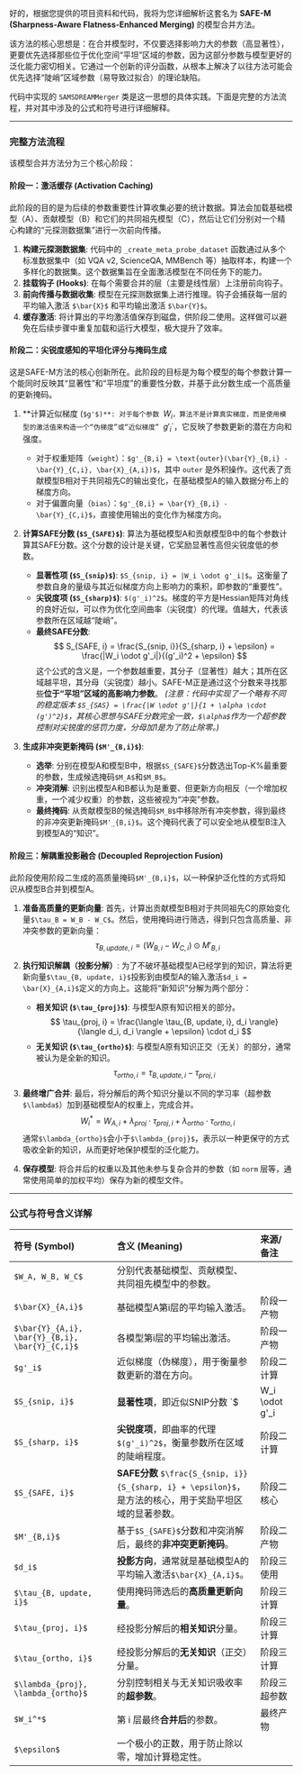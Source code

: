 好的，根据您提供的项目资料和代码，我将为您详细解析这套名为 **SAFE-M (Sharpness-Aware Flatness-Enhanced Merging)** 的模型合并方法。

该方法的核心思想是：在合并模型时，不仅要选择影响力大的参数（高显著性），更要优先选择那些位于优化空间“平坦”区域的参数，因为这部分参数与模型更好的泛化能力密切相关。它通过一个创新的评分函数，从根本上解决了以往方法可能会优先选择“陡峭”区域参数（易导致过拟合）的理论缺陷。

代码中实现的 `SAMSDREAMMerger` 类是这一思想的具体实践。下面是完整的方法流程，并对其中涉及的公式和符号进行详细解释。

***

### 完整方法流程

该模型合并方法分为三个核心阶段：

#### **阶段一：激活缓存 (Activation Caching)**

此阶段的目的是为后续的参数重要性计算收集必要的统计数据。算法会加载基础模型（A）、贡献模型（B）和它们的共同祖先模型（C），然后让它们分别对一个精心构建的“元探测数据集”进行一次前向传播。

1.  **构建元探测数据集**: 代码中的 `_create_meta_probe_dataset` 函数通过从多个标准数据集中（如 VQA v2, ScienceQA, MMBench 等）抽取样本，构建一个多样化的数据集。这个数据集旨在全面激活模型在不同任务下的能力。
2.  **挂载钩子 (Hooks)**: 在每个需要合并的层（主要是线性层）上注册前向钩子。
3.  **前向传播与数据收集**: 模型在元探测数据集上进行推理。钩子会捕获每一层的平均输入激活 `$\bar{X}$` 和平均输出激活 `$\bar{Y}$`。
4.  **缓存激活**: 将计算出的平均激活值保存到磁盘，供阶段二使用。这样做可以避免在后续步骤中重复加载和运行大模型，极大提升了效率。

#### **阶段二：尖锐度感知的平坦化评分与掩码生成**

这是SAFE-M方法的核心创新所在。此阶段的目标是为每个模型的每个参数计算一个能同时反映其“显著性”和“平坦度”的重要性分数，并基于此分数生成一个高质量的更新掩码。

1.  **计算近似梯度 (`$g'$)**: 对于每个参数 `$W_i$`，算法不是计算真实梯度，而是使用模型的激活值来构造一个“伪梯度”或“近似梯度” `$g'_i$`，它反映了参数更新的潜在方向和强度。
    * 对于权重矩阵（`weight`）：`$g'_{B,i} = \text{outer}(\bar{Y}_{B,i} - \bar{Y}_{C,i}, \bar{X}_{A,i})$`，其中 `outer` 是外积操作。这代表了贡献模型B相对于共同祖先C的输出变化，在基础模型A的输入数据分布上的梯度方向。
    * 对于偏置向量（`bias`）：`$g'_{B,i} = \bar{Y}_{B,i} - \bar{Y}_{C,i}$`，直接使用输出的变化作为梯度方向。

2.  **计算SAFE分数 (`$S_{SAFE}$`)**: 算法为基础模型A和贡献模型B中的每个参数计算其SAFE分数。这个分数的设计是关键，它奖励显著性高但尖锐度低的参数。
    * **显著性项 (`$S_{snip}$`)**: `$S_{snip, i} = |W_i \odot g'_i|$`。这衡量了参数自身的量级与其近似梯度方向上影响力的乘积，即参数的“重要性”。
    * **尖锐度项 (`$S_{sharp}$`)**: `$(g'_i)^2$`。梯度的平方是Hessian矩阵对角线的良好近似，可以作为优化空间曲率（尖锐度）的代理。值越大，代表该参数所在区域越“陡峭”。
    * **最终SAFE分数**:
        $$
        S_{SAFE, i} = \frac{S_{snip, i}}{S_{sharp, i} + \epsilon} = \frac{|W_i \odot g'_i|}{(g'_i)^2 + \epsilon}
        $$
        这个公式的含义是，一个参数越重要，其分子（显著性）越大；其所在区域越平坦，其分母（尖锐度）越小。SAFE-M正是通过这个分数来寻找那些**位于“平坦”区域的高影响力参数**。
        *(注意：代码中实现了一个略有不同的稳定版本 `$S_{SAS} = \frac{|W \odot g'|}{1 + \alpha \cdot (g')^2}$`，其核心思想与SAFE分数完全一致，`$\alpha$`作为一个超参数控制对尖锐度的惩罚力度，分母加1是为了防止除零。)*

3.  **生成非冲突更新掩码 (`$M'_{B,i}$`)**:
    * **选举**: 分别在模型A和模型B中，根据`$S_{SAFE}$`分数选出Top-K%最重要的参数，生成候选掩码`$M_A$`和`$M_B$`。
    * **冲突消解**: 识别出模型A和B都认为是重要、但更新方向相反（一个增加权重，一个减少权重）的参数，这些被视为“冲突”参数。
    * **最终掩码**: 从贡献模型B的候选掩码`$M_B$`中移除所有冲突参数，得到最终的非冲突更新掩码`$M'_{B,i}$`。这个掩码代表了可以安全地从模型B注入到模型A的“知识”。

#### **阶段三：解耦重投影融合 (Decoupled Reprojection Fusion)**

此阶段使用阶段二生成的高质量掩码`$M'_{B,i}$`，以一种保护泛化性的方式将知识从模型B合并到模型A。

1.  **准备高质量的更新向量**: 首先，计算出贡献模型B相对于共同祖先C的原始变化量`$\tau_B = W_B - W_C$`。然后，使用掩码进行筛选，得到只包含高质量、非冲突参数的更新向量：
    $$
    \tau_{B, update, i} = (W_{B,i} - W_{C,i}) \odot M'_{B,i}
    $$

2.  **执行知识解耦（投影分解）**: 为了不破坏基础模型A已经学到的知识，算法将更新向量`$\tau_{B, update, i}$`投影到由模型A的输入激活`$d_i = \bar{X}_{A,i}$`定义的方向上。这能将“新知识”分解为两个部分：
    * **相关知识 (`$\tau_{proj}$`)**: 与模型A原有知识相关的部分。
        $$
        \tau_{proj, i} = \frac{\langle \tau_{B, update, i}, d_i \rangle}{\langle d_i, d_i \rangle + \epsilon} \cdot d_i
        $$
    * **无关知识 (`$\tau_{ortho}$`)**: 与模型A原有知识正交（无关）的部分，通常被认为是全新的知识。
        $$
        \tau_{ortho, i} = \tau_{B, update, i} - \tau_{proj, i}
        $$

3.  **最终增广合并**: 最后，将分解后的两个知识分量以不同的学习率（超参数 `$\lambda$`）加到基础模型A的权重上，完成合并。
    $$
    W_i^* = W_{A,i} + \lambda_{proj} \cdot \tau_{proj, i} + \lambda_{ortho} \cdot \tau_{ortho, i}
    $$
    通常`$\lambda_{ortho}$`会小于`$\lambda_{proj}$`，表示以一种更保守的方式吸收全新的知识，从而更好地保护模型的泛化能力。

4.  **保存模型**: 将合并后的权重以及其他未参与复杂合并的参数（如 `norm` 层等，通常使用简单的加权平均）保存为新的模型文件。

***

### 公式与符号含义详解

| 符号 (Symbol) | 含义 (Meaning) | 来源/备注 |
| :--- | :--- | :--- |
| `$W_A, W_B, W_C$` | 分别代表基础模型、贡献模型、共同祖先模型中的参数。 | |
| `$\bar{X}_{A,i}$` | 基础模型A第i层的平均输入激活。 | 阶段一产物 |
| `$\bar{Y}_{A,i}, \bar{Y}_{B,i}, \bar{Y}_{C,i}$` | 各模型第i层的平均输出激活。 | 阶段一产物 |
| `$g'_i$` | 近似梯度（伪梯度），用于衡量参数更新的潜在方向。 | 阶段二计算 |
| `$S_{snip, i}$` | **显著性项**，即近似SNIP分数 `$|W_i \odot g'_i|$`，衡量参数的重要性。 | 阶段二计算 |
| `$S_{sharp, i}$` | **尖锐度项**，即曲率的代理 `$(g'_i)^2$`，衡量参数所在区域的陡峭程度。 | 阶段二计算 |
| `$S_{SAFE, i}$` | **SAFE分数** `$\frac{S_{snip, i}}{S_{sharp, i} + \epsilon}$`，是方法的核心，用于奖励平坦区域的显著参数。 | 阶段二核心 |
| `$M'_{B,i}$` | 基于`$S_{SAFE}$`分数和冲突消解后，最终的**非冲突更新掩码**。 | 阶段二产物 |
| `$d_i$` | **投影方向**，通常就是基础模型A的平均输入激活`$\bar{X}_{A,i}$`。 | 阶段三使用 |
| `$\tau_{B, update, i}$` | 使用掩码筛选后的**高质量更新向量**。 | 阶段三计算 |
| `$\tau_{proj, i}$` | 经投影分解后的**相关知识**分量。 | 阶段三计算 |
| `$\tau_{ortho, i}$` | 经投影分解后的**无关知识**（正交）分量。 | 阶段三计算 |
| `$\lambda_{proj}, \lambda_{ortho}$` | 分别控制相关与无关知识吸收率的**超参数**。 | 阶段三超参数 |
| `$W_i^*$` | 第 i 层最终**合并后**的参数。 | 最终产物 |
| `$\epsilon$` | 一个极小的正数，用于防止除以零，增加计算稳定性。 | |